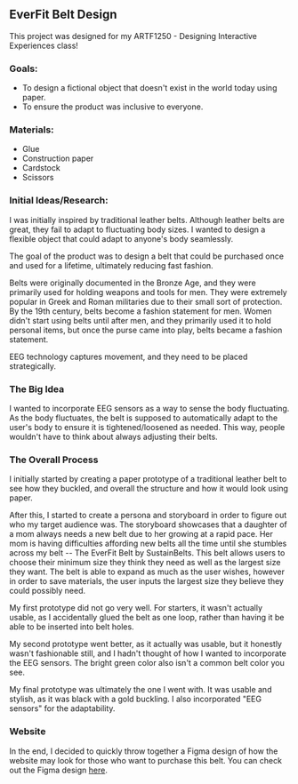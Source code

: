 ## EverFit Belt Design
This project was designed for my ARTF1250 - Designing Interactive Experiences class!

### Goals:
- To design a fictional object that doesn't exist in the world today using paper.
- To ensure the product was inclusive to everyone.

### Materials:
- Glue
- Construction paper
- Cardstock
- Scissors

### Initial Ideas/Research:
I was initially inspired by traditional leather belts. Although leather belts are great, they fail to adapt to fluctuating body sizes. I wanted to design a flexible object that could adapt to anyone's body seamlessly.

The goal of the product was to design a belt that could be purchased once and used for a lifetime, ultimately reducing fast fashion.

Belts were originally documented in the Bronze Age, and they were primarily used for holding weapons and tools for men. They were extremely popular in Greek and Roman militaries due to their small sort of protection. By the 19th century, belts become a fashion statement for men. Women didn't start using belts until after men, and they primarily used it to hold personal items, but once the purse came into play, belts became a fashion statement.

EEG technology captures movement, and they need to be placed strategically.

### The Big Idea
I wanted to incorporate EEG sensors as a way to sense the body fluctuating. As the body fluctuates, the belt is supposed to automatically adapt to the user's body to ensure it is tightened/loosened as needed. This way, people wouldn't have to think about always adjusting their belts.

### The Overall Process
I initially started by creating a paper prototype of a traditional leather belt to see how they buckled, and overall the structure and how it would look using paper.

After this, I started to create a persona and storyboard in order to figure out who my target audience was. The storyboard showcases that a daughter of a mom always needs a new belt due to her growing at a rapid pace. Her mom is having difficulties affording new belts all the time until she stumbles across my belt -- The EverFit Belt by SustainBelts. This belt allows users to choose their minimum size they think they need as well as the largest size they want. The belt is able to expand as much as the user wishes, however in order to save materials, the user inputs the largest size they believe they could possibly need.

My first prototype did not go very well. For starters, it wasn't actually usable, as I accidentally glued the belt as one loop, rather than having it be able to be inserted into belt holes.

My second prototype went better, as it actually was usable, but it honestly wasn't fashionable still, and I hadn't thought of how I wanted to incorporate the EEG sensors. The bright green color also isn't a common belt color you see.

My final prototype was ultimately the one I went with. It was usable and stylish, as it was black with a gold buckling. I also incorporated "EEG sensors" for the adaptability.

### Website
In the end, I decided to quickly throw together a Figma design of how the website may look for those who want to purchase this belt. You can check out the Figma design [here](https://www.figma.com/proto/oY9IUcYpIFhehE0Ak7Pxis/SustainBelt?node-id=1-3&t=hnI0pP4YXXNmECXa-1&starting-point-node-id=3%3A2).
